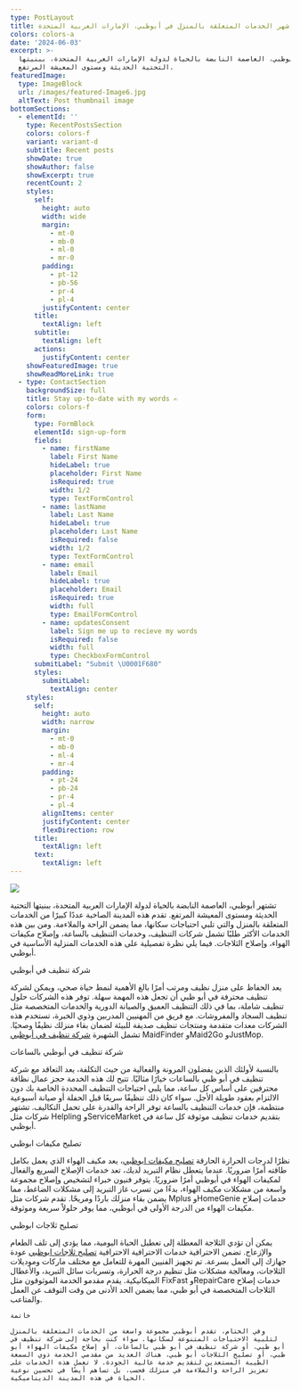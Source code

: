 ```yaml
---
type: PostLayout
title: أشهر الخدمات المتعلقة بالمنزل في أبوظبي، الإمارات العربية المتحدة
colors: colors-a
date: '2024-06-03'
excerpt: >-
  تشتهر أبوظبي، العاصمة النابضة بالحياة لدولة الإمارات العربية المتحدة، ببنيتها
  التحتية الحديثة ومستوى المعيشة المرتفع.
featuredImage:
  type: ImageBlock
  url: /images/featured-Image6.jpg
  altText: Post thumbnail image
bottomSections:
  - elementId: ''
    type: RecentPostsSection
    colors: colors-f
    variant: variant-d
    subtitle: Recent posts
    showDate: true
    showAuthor: false
    showExcerpt: true
    recentCount: 2
    styles:
      self:
        height: auto
        width: wide
        margin:
          - mt-0
          - mb-0
          - ml-0
          - mr-0
        padding:
          - pt-12
          - pb-56
          - pr-4
          - pl-4
        justifyContent: center
      title:
        textAlign: left
      subtitle:
        textAlign: left
      actions:
        justifyContent: center
    showFeaturedImage: true
    showReadMoreLink: true
  - type: ContactSection
    backgroundSize: full
    title: Stay up-to-date with my words ✍️
    colors: colors-f
    form:
      type: FormBlock
      elementId: sign-up-form
      fields:
        - name: firstName
          label: First Name
          hideLabel: true
          placeholder: First Name
          isRequired: true
          width: 1/2
          type: TextFormControl
        - name: lastName
          label: Last Name
          hideLabel: true
          placeholder: Last Name
          isRequired: false
          width: 1/2
          type: TextFormControl
        - name: email
          label: Email
          hideLabel: true
          placeholder: Email
          isRequired: true
          width: full
          type: EmailFormControl
        - name: updatesConsent
          label: Sign me up to recieve my words
          isRequired: false
          width: full
          type: CheckboxFormControl
      submitLabel: "Submit \U0001F680"
      styles:
        submitLabel:
          textAlign: center
    styles:
      self:
        height: auto
        width: narrow
        margin:
          - mt-0
          - mb-0
          - ml-4
          - mr-4
        padding:
          - pt-24
          - pb-24
          - pr-4
          - pl-4
        alignItems: center
        justifyContent: center
        flexDirection: row
      title:
        textAlign: left
      text:
        textAlign: left
---
```

![](/images/Panorama-Plus-dot-net-Abu-Dhabi-cleaning.jpg)

تشتهر أبوظبي، العاصمة النابضة بالحياة لدولة الإمارات العربية المتحدة، ببنيتها التحتية الحديثة ومستوى المعيشة المرتفع. تقدم هذه المدينة الصاخبة عددًا كبيرًا من الخدمات المتعلقة بالمنزل والتي تلبي احتياجات سكانها، مما يضمن الراحة والملاءمة. ومن بين هذه الخدمات الأكثر طلبًا تشمل شركات التنظيف، وخدمات التنظيف بالساعة، وإصلاح مكيفات الهواء، وإصلاح الثلاجات. فيما يلي نظرة تفصيلية على هذه الخدمات المنزلية الأساسية في أبوظبي.

شركة تنظيف في أبوظبي

يعد الحفاظ على منزل نظيف ومرتب أمرًا بالغ الأهمية لنمط حياة صحي، ويمكن لشركة تنظيف محترفة في أبو ظبي أن تجعل هذه المهمة سهلة. توفر هذه الشركات حلول تنظيف شاملة، بما في ذلك التنظيف العميق والصيانة الدورية والخدمات المتخصصة مثل تنظيف السجاد والمفروشات. مع فريق من المهنيين المدربين وذوي الخبرة، تستخدم هذه الشركات معدات متقدمة ومنتجات تنظيف صديقة للبيئة لضمان بقاء منزلك نظيفًا وصحيًا. تشمل الشهيرة [شركة تنظيف في أبوظبي](https://panorama-plus.net/ar/) MaidFinder وMaid2Go وJustMop.

شركة تنظيف في أبوظبي بالساعات

بالنسبة لأولئك الذين يفضلون المرونة والفعالية من حيث التكلفة، يعد التعاقد مع شركة تنظيف في أبو ظبي بالساعات خيارًا مثاليًا. تتيح لك هذه الخدمة حجز عمال نظافة محترفين على أساس كل ساعة، مما يلبي احتياجات التنظيف المحددة الخاصة بك دون الالتزام بعقود طويلة الأجل. سواء كان ذلك تنظيفًا سريعًا قبل الحفلة أو صيانة أسبوعية منتظمة، فإن خدمات التنظيف بالساعة توفر الراحة والقدرة على تحمل التكاليف. تشتهر شركات مثل Helpling وServiceMarket بتقديم خدمات تنظيف موثوقة كل ساعة في أبوظبي.

تصليح مكيفات ابوظبي

نظرًا لدرجات الحرارة الحارقة [تصليح مكيفات ابوظبي](https://panorama-plus.net/ar/تصليح-مكيفات-في-ابوظبي/)، يعد مكيف الهواء الذي يعمل بكامل طاقته أمرًا ضروريًا. عندما يتعطل نظام التبريد لديك، تعد خدمات الإصلاح السريع والفعال لمكيفات الهواء في أبوظبي أمرًا ضروريًا. يتوفر فنيون خبراء لتشخيص وإصلاح مجموعة واسعة من مشكلات مكيف الهواء، بدءًا من تسرب غاز التبريد إلى مشكلات الضاغط، مما يضمن بقاء منزلك باردًا ومريحًا. تقدم شركات مثل Mplus وHomeGenie خدمات إصلاح مكيفات الهواء من الدرجة الأولى في أبوظبي، مما يوفر حلولاً سريعة وموثوقة.

تصليح ثلاجات ابوظبي

يمكن أن تؤدي الثلاجة المعطلة إلى تعطيل الحياة اليومية، مما يؤدي إلى تلف الطعام والإزعاج. تضمن الاحترافية خدمات  الاحترافية الاحترافية [تصليح ثلاجات ابوظبي](https://panorama-plus.net/ar/تصليح-ثلاجات-في-ابوظبي/) عودة جهازك إلى العمل بسرعة. تم تجهيز الفنيين المهرة للتعامل مع مختلف ماركات وموديلات الثلاجات، ومعالجة مشكلات مثل تنظيم درجة الحرارة، وتسربات سائل التبريد، والأعطال الميكانيكية. يقدم مقدمو الخدمة الموثوقون مثل FixFast وRepairCare خدمات إصلاح الثلاجات المتخصصة في أبو ظبي، مما يضمن الحد الأدنى من وقت التوقف عن العمل والمتاعب.

```
خاتمة

وفي الختام، تقدم أبوظبي مجموعة واسعة من الخدمات المتعلقة بالمنزل لتلبية الاحتياجات المتنوعة لسكانها. سواء كنت بحاجة إلى شركة تنظيف في أبو ظبي، أو شركة تنظيف في أبو ظبي بالساعات، أو إصلاح مكيفات الهواء أبو ظبي، أو تصليح الثلاجات أبو ظبي، هناك العديد من مقدمي الخدمة ذوي السمعة الطيبة المستعدين لتقديم خدمة عالية الجودة. لا تعمل هذه الخدمات على تعزيز الراحة والملاءمة في منزلك فحسب، بل تساهم أيضًا في تحسين نوعية الحياة في هذه المدينة الديناميكية.
```

